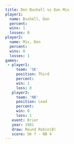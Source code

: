 ```yaml
---
title: Don Bushell vs Don Mix
player1:            
  name: Bushell, Don
  percent:          
  wins: 1           
  losses: 0         
player2:            
  name: Mix, Don    
  percent:          
  wins: 0           
  losses: 1         
games:
 - player1:         
     team: 'SK'     
     position: Third
     percent:       
     win: 1         
     loss: 0        
   player2:        
     team: 'NB'    
     position: Lead
     percent:      
     win: 0        
     loss: 1       
   event: Brier        
   year: 1981          
   draw: Round Robin(8)
   score: SK 7 - NB 4  
---
```

